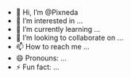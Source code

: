 - 👋 Hi, I’m @Pixneda
- 👀 I’m interested in ...
- 🌱 I’m currently learning ...
- 💞️ I’m looking to collaborate on ...
- 📫 How to reach me ...
- 😄 Pronouns: ...
- ⚡ Fun fact: ...

<!---
Pixneda/Pixneda is a ✨ special ✨ repository because its `README.md` (this file) appears on your GitHub profile.
You can click the Preview link to take a look at your changes.
--->
